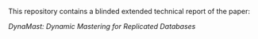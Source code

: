 
This repository contains a blinded extended technical report of the paper: 

*DynaMast: Dynamic Mastering for Replicated Databases*

